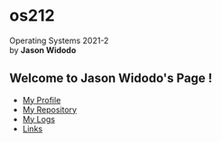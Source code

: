 # os212
Operating Systems 2021-2  
by **Jason Widodo**  
## Welcome to Jason Widodo's Page !

- [My Profile](https://jasonwidodo.github.io/os212/README/)
- [My Repository](https://github.com/jasonwidodo/os212)
- [My Logs](TXT/mylog.txt)
- [Links](https://jasonwidodo.github.io/os212/LINKS/)  
